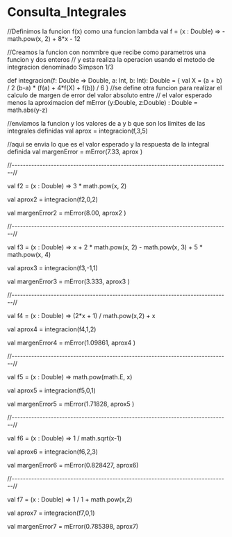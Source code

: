 # Consulta_Integrales

//Definimos la funcion f(x) como una funcion lambda
val f = (x : Double) => - math.pow(x, 2) + 8*x - 12

//Creamos la funcion con nommbre que recibe como parametros una funcion y dos enteros
// y esta realiza la operacion usando el metodo de integracion denominado Simpson 1/3

def integracion(f: Double => Double, a: Int, b: Int): Double = {
  val X = (a + b) / 2
  (b-a) * (f(a) + 4*f(X) + f(b)) / 6
}
//se define otra funcion para realizar el calculo de margen de error del valor absoluto entre
// el valor esperado menos la aproximacion
def mError (y:Double, z:Double) : Double = math.abs(y-z)

//enviamos la funcion y los valores de a y b que son los limites de las integrales definidas
  val aprox = integracion(f,3,5)

//aqui se envia lo que es el valor esperado y la respuesta de  la integral definida
  val margenError = mError(7.33, aprox )

//------------------------------------------------------------------------------//

val f2 = (x : Double) => 3 * math.pow(x, 2)


val aprox2 = integracion(f2,0,2)

val margenError2 = mError(8.00, aprox2 )

//------------------------------------------------------------------------------//

val f3 = (x : Double) => x + 2 * math.pow(x, 2) - math.pow(x, 3) + 5 * math.pow(x, 4)


val aprox3 = integracion(f3,-1,1)

val margenError3 = mError(3.333, aprox3 )


//------------------------------------------------------------------------------//

val f4 = (x : Double) => (2*x + 1) / math.pow(x,2) + x


val aprox4 = integracion(f4,1,2)

val margenError4 = mError(1.09861, aprox4 )


//------------------------------------------------------------------------------//

val f5 = (x : Double) => math.pow(math.E, x)


val aprox5 = integracion(f5,0,1)

val margenError5 = mError(1.71828, aprox5 )

//------------------------------------------------------------------------------//

val f6 = (x : Double) => 1 / math.sqrt(x-1)


val aprox6 = integracion(f6,2,3)

val margenError6 = mError(0.828427, aprox6)

//------------------------------------------------------------------------------//

val f7 = (x : Double) => 1 / 1 + math.pow(x,2)


val aprox7 = integracion(f7,0,1)

val margenError7 = mError(0.785398, aprox7)
